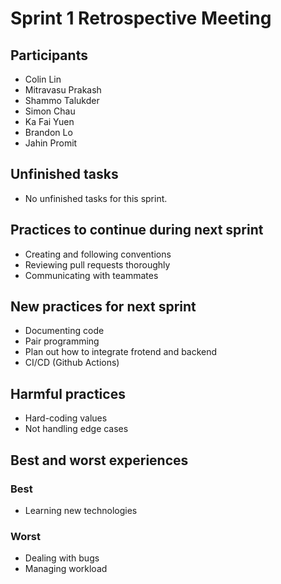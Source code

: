 # Sprint 1 Retrospective Meeting

## Participants

*   Colin Lin
*   Mitravasu Prakash
*   Shammo Talukder
*   Simon Chau
*   Ka Fai Yuen
*   Brandon Lo
*   Jahin Promit

## Unfinished tasks
* No unfinished tasks for this sprint.

## Practices to continue during next sprint
* Creating and following conventions
* Reviewing pull requests thoroughly
* Communicating with teammates

## New practices for next sprint
* Documenting code
* Pair programming
* Plan out how to integrate frotend and backend
* CI/CD (Github Actions)

## Harmful practices
* Hard-coding values
* Not handling edge cases

## Best and worst experiences

### Best
* Learning new technologies

### Worst
* Dealing with bugs
* Managing workload
